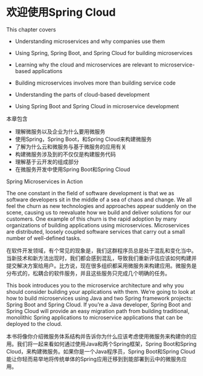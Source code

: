 # 欢迎使用Spring Cloud

This chapter covers

* Understanding microservices and why companies use them

* Using Spring, Spring Boot, and Spring Cloud for building microservices

* Learning why the cloud and microservices are relevant to microservice-based applications

* Building microservices involves more than building service code

* Understanding the parts of cloud-based development

* Using Spring Boot and Spring Cloud in microservice development

本章包含

* 理解微服务以及企业为什么要用微服务
* 使用Spring，Spring Boot，和Spring Cloud来构建微服务
* 了解为什么云和微服务与基于微服务的应用有关
* 构建微服务涉及到的不仅仅是构建服务代码
* 理解基于云开发的组成部分
* 在微服务开发中使用Spring Boot和Spring Cloud

Spring Microservices in Action

The one constant in the field of software development is that we as software developers sit in the middle of a sea of chaos and change. We all feel the churn as new technologies and approaches appear suddenly on the scene, causing us to reevaluate how we build and deliver solutions for our customers. One example of this churn is the rapid adoption by many organizations of building applications using microservices. Microservices are distributed, loosely coupled software services that carry out a small number of well-defined tasks.

在软件开发领域，有个常见的现象是，我们这群程序员总是处于混乱和变化当中。当新技术和新方法出现时，我们都会感到混乱，导致我们重新评估应该如何构建并提交解决方案给用户。比方说，现在很多组织都采用微服务来构建应用。微服务是分布式的，松耦合的软件服务，并且这些服务只完成几个明确的任务。

This book introduces you to the microservice architecture and why you should consider building your applications with them. We’re going to look at how to build microservices using Java and two Spring framework projects: Spring Boot and Spring Cloud. If you’re a Java developer, Spring Boot and Spring Cloud will provide an easy migration path from building traditional, monolithic Spring applications to microservice applications that can be deployed to the cloud.

本书将像你介绍微服务体系结构并告诉你为什么应该考虑使用微服务来构建你的应用。我们将一起来看如何通过使用Java和两个Spring框架，Spring Boot和Spring Cloud，来构建微服务。如果你是一个Java程序员，Spring Boot和Spring Cloud能让你轻而易举地将传统单体的Spring应用迁移到到能部署到云中的微服务应用。

